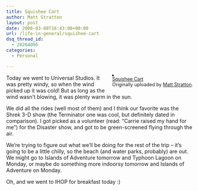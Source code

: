 ```yaml
---
title: Squishee Cart
author: Matt Stratton
layout: post
date: 2008-03-08T16:43:00+00:00
url: /life-in-general/squishee-cart
dsq_thread_id:
  - 28264066
categories:
  - Personal

---
```

<div style="float:right;margin-left:10px;margin-bottom:10px;">
  <a href="http://www.flickr.com/photos/mugsy/2318985618/" title="photo sharing"><img src="http://farm4.static.flickr.com/3130/2318985618_3077f57927_m.jpg" alt="" style="border:solid 2px #000000;" /></a> <br /> <span style="font-size:.9em;margin-top:0;"> <a href="http://www.flickr.com/photos/mugsy/2318985618/">Squishee Cart</a> <br /> Originally uploaded by <a href="http://www.flickr.com/people/mugsy/">Matt Stratton</a>. </span>
</div>

Today we went to Universal Studios. It was pretty windy, so when the wind picked up it was cold! But as long as the wind wasn&#8217;t blowing, it was plenty warm in the sun. 

We did all the rides (well most of them) and I think our favorite was the Shrek 3-D show (the Terminator one was cool, but definitely dated in comparison). I got picked as a volunteer (read: &#8220;Carrie raised my hand for me&#8221;) for the Disaster show, and got to be green-screened flying through the air. 

We&#8217;re trying to figure out what we&#8217;ll be doing for the rest of the trip &#8211; it&#8217;s going to be a little chilly, so the beach (and water parks, probably) are out. We might go to Islands of Adventure tomorrow and Typhoon Lagoon on Monday, or maybe do something more indoorsy tomorrow and Islands of Adventure on Monday.

Oh, and we went to IHOP for breakfast today :)
